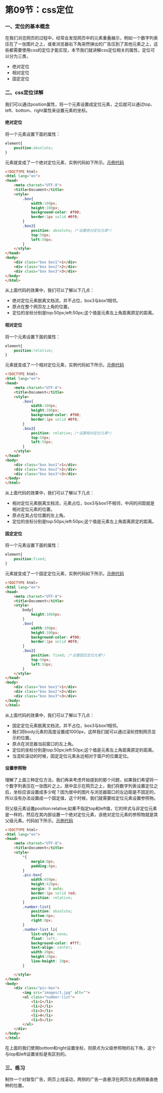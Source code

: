 # 第09节：css定位

### 一、定位的基本概念

在我们浏览网页的过程中，经常会发现网页中的元素重叠展示，例如一个数字列表压在了一张图片之上，或者浏览器右下角突然弹出的广告压到了其他元素之上，这些都需要使用css的定位才能实现，本节我们就讲解css定位相关的属性，定位可以分为三类，

* 绝对定位
* 相对定位
* 固定定位


### 二、css定位详解

我们可以通过position属性，将一个元素设置成定位元素，之后就可以通过top、left、bottom、right属性来设置元素的坐标。

#### 绝对定位

将一个元素设置下面的属性：

``` css
element{
    position:absolute;
}
```

元素就变成了一个绝对定位元素，实例代码如下所示。[示例代码](https://github.com/xiaozhoulee/xiaozhou-examples/tree/master/01-网页重构/第09节：CSS定位/demo01.html)

``` html
<!DOCTYPE html>
<html lang="en">
<head>
    <meta charset="UTF-8">
    <title>Document</title>
    <style>
        .box{
            width:100px;
            height:100px;
            background-color: #f00;
            border:1px solid #0f0;
        }
        .box2{
            position: absolute; /*设置绝对定位元素*/
            top:50px;           
            left:50px;
        }
    </style>
</head>
<body>
    <div class="box box1">1</div>
    <div class="box box2">2</div>
    <div class="box box3">3</div>
</body>
</html>
```

从上面代码的效果中，我们可以了解以下几点：

* 绝对定位元素脱离文档流，并不占位，box3与box1相邻。
* 原点在整个网页左上角的位置。
* 定位的坐标分别是top:50px;left:50px;这个值是元素左上角距离原定的距离。

#### 相对定位

将一个元素设置下面的属性：

``` css
element{
    position:relative;
}
```

元素就变成了一个相对定位元素，实例代码如下所示。[示例代码](https://github.com/xiaozhoulee/xiaozhou-examples/tree/master/01-网页重构/第09节：CSS定位/demo02.html)

``` html
<!DOCTYPE html>
<html lang="en">
<head>
    <meta charset="UTF-8">
    <title>Document</title>
    <style>
        .box{
            width:100px;
            height:100px;
            background-color: #f00;
            border:1px solid #0f0;
        }
        .box2{
            position: relative; /*设置相对定位元素*/
            top:50px;
            left:50px;
        }
    </style>
</head>
<body>
    <div class="box box1">1</div>
    <div class="box box2">2</div>
    <div class="box box3">3</div>
</body>
</html>
```

从上面代码的效果中，我们可以了解以下几点：

* 相对定位元素脱离文档流，元素占位，box3与box1不相邻，中间的间距就是相对定位元素的位置。
* 原点在其占位位置的左上角。
* 定位的坐标分别是top:50px;left:50px;这个值是元素左上角距离原定的距离。

#### 固定定位

将一个元素设置下面的属性：

``` css
element{
    position:fixed;
}
```

元素就变成了一个固定定位元素，实例代码如下所示。[示例代码](https://github.com/xiaozhoulee/xiaozhou-examples/tree/master/01-网页重构/第09节：CSS定位/demo03.html)

``` html
<!DOCTYPE html>
<html lang="en">
<head>
    <meta charset="UTF-8">
    <title>Document</title>
    <style>
        body{
            height:1000px;
        }
        .box{
            width:100px;
            height:100px;
            background-color: #f00;
            border:1px solid #0f0;
        }
        .box2{
            position: fixed; /*设置固定定位元素*/
            top:50px;
            left:50px;
        }
    </style>
</head>
<body>
    <div class="box box1">1</div>
    <div class="box box2">2</div>
    <div class="box box3">3</div>
</body>
</html>
```

从上面代码的效果中，我们可以了解以下几点：

* 固定定位元素脱离文档流，并不占位，box3与box1相邻。
* 我们将body元素的高度设置成1000px，这样我们就可以通过滚轮控制网页显示的位置。
* 原点在浏览器当前窗口的左上角。
* 定位的坐标分别是top:50px;left:50px;这个值是元素左上角距离原定的距离。
* 当混轮滚动的时候，固定定位元素永远相对于窗户的位置定位。

#### 设置参照物

理解了上面三种定位方法，我们再来考虑开始提到的那个问题，如果我们希望将一个数字列表压在一张图片之上。居中显示在网页之上，我们将数字列表设置定位之后，坐标应该设置成多少呢？因为居中的图片与浏览器窗口的左边距是不固定的，所以没有办法设置成一个固定值，这个时候，我们就需要给定位元素设置参照物。

将父级元素设置position:relative;如果不指定top和left值，它的样式与非定位元素是一样的，然后在其内部设置一个绝对定位元素，该绝对定位元素的参照物就是其父级元素。代码如下所示。[示例代码](https://github.com/xiaozhoulee/xiaozhou-examples/tree/master/01-网页重构/第09节：CSS定位/demo04.html)
``` html
<!DOCTYPE html>
<html lang="en">
<head>
    <meta charset="UTF-8">
    <title>Document</title>
    <style>
        *{
            margin:0px;
            padding:0px;
        }
        .pic-box{
            width:650px;
            height:420px;
            margin: 0 auto;
            border:1px solid red;
            position: relative;
        }
        .number-list{
            position: absolute;
            bottom:0px;
            right:0px;
        }
        .number-list li{
            list-style: none;
            float: left;
            background-color: #fff;
            text-align: center;
            width:20px;
            height:20px;
            line-height: 20px;
        }

    </style>
</head>
<body>
    <div class="pic-box">
        <img src="images/1.jpg" alt="">
        <ul class="number-list">
            <li>1</li>
            <li>2</li>
            <li>3</li>
            <li>4</li>
            <li>5</li>
        </ul>
    </div>
</body>
</html>
```

在上面的我们使用bottom和right设置坐标，则原点为父级参照物的右下角，这个与top和left设置坐标是有区别的。

### 三、练习

制作一个对联型广告，网页上线滚动，两侧的广告一直悬浮在网页左右两侧垂直绝种的位置。







